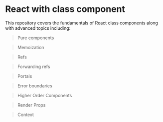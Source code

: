 # React with class component

This repository covers the fundamentals of React class components along with advanced topics including:

> Pure components

> Memoization

> Refs

> Forwarding refs

> Portals

> Error boundaries

> Higher Order Components

> Render Props

> Context
